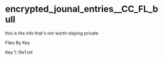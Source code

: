 # encrypted_jounal_entries__CC_FL_bull
this is the info that's not worth staying private

Files By Key 

Key 1: file1.txt
